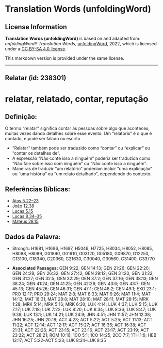 # Translation Words (unfoldingWord)

## License Information

**Translation Words (unfoldingWord)** is based on and adapted from: _unfoldingWord® Translation Words_, [unfoldingWord](https://unfoldingword.org/utw), 2022, which is licensed under a [CC BY-SA 4.0 license](https://creativecommons.org/licenses/by-sa/4.0/legalcode.en).

This markdown version is provided under the same license.



--------------------------------

## Relatar (id: 238301)

relatar, relatado, contar, reputação
====================================

Definição:
----------

O termo “relatar” significa contar às pessoas sobre algo que aconteceu, muitas vezes dando detalhes sobre esse evento. Um “relatório” é o que é contado, e pode ser falado ou escrito.

* “Relatar” também pode ser traduzido como “contar” ou “explicar” ou “contar os detalhes de”.
* A expressão “Não conte isso a ninguém” poderia ser traduzida como “Não fale sobre isso com ninguém” ou “Não conte isso a ninguém”.
* Maneiras de traduzir “um relatório” poderiam incluir “uma explicação” ou “uma história” ou “um relato detalhado", dependendo do contexto.

Referências Bíblicas:
---------------------

* [Atos 5\.22–23](https://ref.ly/Acts5:22-Acts5:23)
* [João 12\.38](https://ref.ly/John12:38)
* [Lucas 5\.15](https://ref.ly/Luke5:15)
* [Lucas 8\.34–35](https://ref.ly/Luke8:34-Luke8:35)
* [Mateus 28\.15](https://ref.ly/Matt28:15)

Dados da Palavra:
-----------------

* Strong’s: H1681, H1696, H1697, H5046, H7725, H8034, H8052, H8085, H8088, H8089, G01890, G01910, G03120, G05180, G09870, G12250, G13100, G18340, G20360, G21630, G30040, G30560, G31400, G33770

* **Associated Passages:** GEN 9:22; GEN 14:13; GEN 21:26; GEN 22:20; GEN 24:28; GEN 26:32; GEN 27:42; GEN 29:12; GEN 31:20; GEN 31:22; GEN 31:27; GEN 32:5; GEN 32:29; GEN 37:2; GEN 37:16; GEN 38:13; GEN 38:24; GEN 41:24; GEN 41:25; GEN 42:29; GEN 43:6; GEN 43:7; GEN 45:13; GEN 45:26; GEN 46:31; GEN 47:1; GEN 48:2; GEN 49:1; EXO 23:1; PRO 12:17; PRO 29:24; MAT 2:8; MAT 8:33; MAT 9:26; MAT 11:4; MAT 14:12; MAT 18:31; MAT 28:8; MAT 28:10; MAT 28:11; MAT 28:15; MRK 1:28; MRK 5:14; MRK 5:16; MRK 6:30; LUK 4:14; LUK 4:37; LUK 5:15; LUK 7:17; LUK 7:18; LUK 7:22; LUK 8:20; LUK 8:34; LUK 8:36; LUK 8:47; LUK 9:36; LUK 13:1; LUK 14:21; LUK 24:9; JHN 4:51; JHN 11:57; JHN 12:38; JHN 16:25; JHN 20:18; ACT 4:23; ACT 5:22; ACT 5:25; ACT 11:13; ACT 11:22; ACT 12:14; ACT 12:17; ACT 15:27; ACT 16:36; ACT 16:38; ACT 21:31; ACT 22:26; ACT 23:15; ACT 23:16; ACT 23:17; ACT 23:19; ACT 23:22; ACT 28:21; ROM 10:16; 1CO 5:1; 1CO 14:25; 2CO 7:7; 1TH 1:9; HEB 13:17; ACT 5:22–ACT 5:23; LUK 8:34–LUK 8:35

